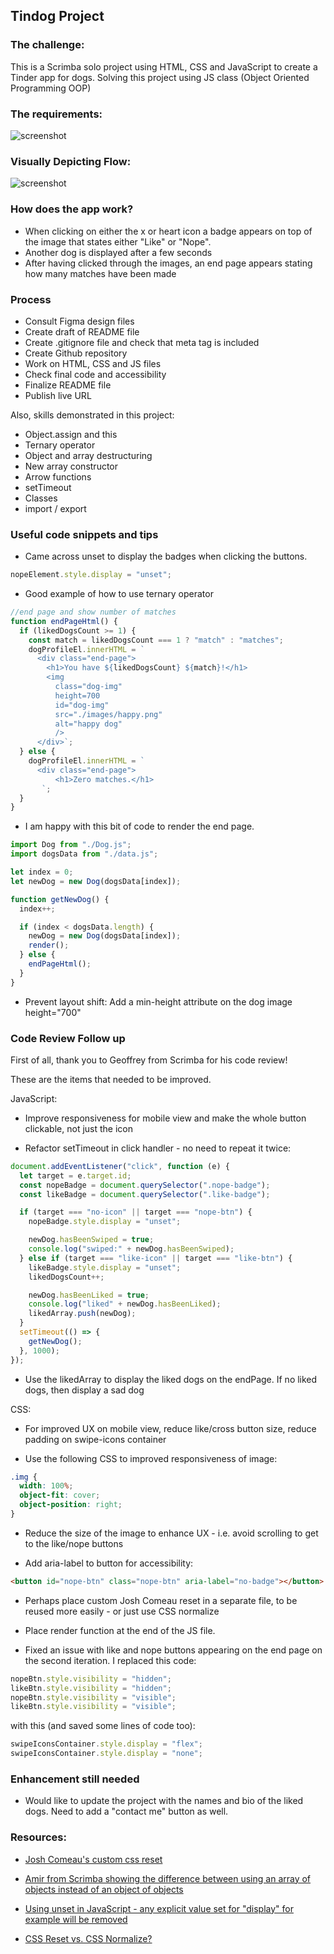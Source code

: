 ## Tindog Project

### The challenge:

This is a Scrimba solo project using HTML, CSS and JavaScript to create a Tinder app for dogs. Solving this project using JS class (Object Oriented Programming OOP)

### The requirements:

![screenshot](images/requirements.png)

### Visually Depicting Flow:

![screenshot](images/tindog-flow.png)

### How does the app work?

- When clicking on either the x or heart icon a badge appears on top of the image that states either "Like" or "Nope".
- Another dog is displayed after a few seconds
- After having clicked through the images, an end page appears stating how many matches have been made

### Process

- Consult Figma design files
- Create draft of README file
- Create .gitignore file and check that meta tag is included
- Create Github repository
- Work on HTML, CSS and JS files
- Check final code and accessibility
- Finalize README file
- Publish live URL

Also, skills demonstrated in this project:

- Object.assign and this
- Ternary operator
- Object and array destructuring
- New array constructor
- Arrow functions
- setTimeout
- Classes
- import / export

### Useful code snippets and tips

- Came across unset to display the badges when clicking the buttons.

```js
nopeElement.style.display = "unset";
```

- Good example of how to use ternary operator

```js
//end page and show number of matches
function endPageHtml() {
  if (likedDogsCount >= 1) {
    const match = likedDogsCount === 1 ? "match" : "matches";
    dogProfileEl.innerHTML = `
      <div class="end-page">
        <h1>You have ${likedDogsCount} ${match}!</h1>
        <img
          class="dog-img"
          height=700
          id="dog-img"
          src="./images/happy.png"
          alt="happy dog"
          />
      </div>`;
  } else {
    dogProfileEl.innerHTML = `
      <div class="end-page">
          <h1>Zero matches.</h1>
       `;
  }
}
```

- I am happy with this bit of code to render the end page.

```js
import Dog from "./Dog.js";
import dogsData from "./data.js";

let index = 0;
let newDog = new Dog(dogsData[index]);

function getNewDog() {
  index++;

  if (index < dogsData.length) {
    newDog = new Dog(dogsData[index]);
    render();
  } else {
    endPageHtml();
  }
}
```

- Prevent layout shift: Add a min-height attribute on the dog image height="700"

### Code Review Follow up

First of all, thank you to Geoffrey from Scrimba for his code review!

These are the items that needed to be improved.

JavaScript:

- Improve responsiveness for mobile view and make the whole button clickable, not just the icon

- Refactor setTimeout in click handler - no need to repeat it twice:

```js
document.addEventListener("click", function (e) {
  let target = e.target.id;
  const nopeBadge = document.querySelector(".nope-badge");
  const likeBadge = document.querySelector(".like-badge");

  if (target === "no-icon" || target === "nope-btn") {
    nopeBadge.style.display = "unset";

    newDog.hasBeenSwiped = true;
    console.log("swiped:" + newDog.hasBeenSwiped);
  } else if (target === "like-icon" || target === "like-btn") {
    likeBadge.style.display = "unset";
    likedDogsCount++;

    newDog.hasBeenLiked = true;
    console.log("liked" + newDog.hasBeenLiked);
    likedArray.push(newDog);
  }
  setTimeout(() => {
    getNewDog();
  }, 1000);
});
```

- Use the likedArray to display the liked dogs on the endPage. If no liked dogs, then display a sad dog

CSS:

- For improved UX on mobile view, reduce like/cross button size, reduce padding on swipe-icons container

- Use the following CSS to improved responsiveness of image:

```css
.img {
  width: 100%;
  object-fit: cover;
  object-position: right;
}
```

- Reduce the size of the image to enhance UX - i.e. avoid scrolling to get to the like/nope buttons

- Add aria-label to button for accessibility:

```html
<button id="nope-btn" class="nope-btn" aria-label="no-badge"></button>
```

- Perhaps place custom Josh Comeau reset in a separate file, to be reused more easily - or just use CSS normalize

- Place render function at the end of the JS file.

- Fixed an issue with like and nope buttons appearing on the end page on the second iteration. I replaced this code:

```js
nopeBtn.style.visibility = "hidden";
likeBtn.style.visibility = "hidden";
nopeBtn.style.visibility = "visible";
likeBtn.style.visibility = "visible";
```

with this (and saved some lines of code too):

```js
swipeIconsContainer.style.display = "flex";
swipeIconsContainer.style.display = "none";
```

### Enhancement still needed

- Would like to update the project with the names and bio of the liked dogs. Need to add a "contact me" button as well.

### Resources:

- [Josh Comeau's custom css reset](https://www.joshwcomeau.com/css/custom-css-reset/)

- [Amir from Scrimba showing the difference between using an array of objects instead of an object of objects](https://www.loom.com/share/2e61c3a728cc4474b4523fc5778b6fdf?sid=2fbe7f38-b6db-4530-933e-31a7490a3594)

- [Using unset in JavaScript - any explicit value set for "display" for example will be removed](https://developer.mozilla.org/en-US/docs/Web/CSS/unset)

- [CSS Reset vs. CSS Normalize?](https://elad.medium.com/normalize-css-or-css-reset-9d75175c5d1e)
